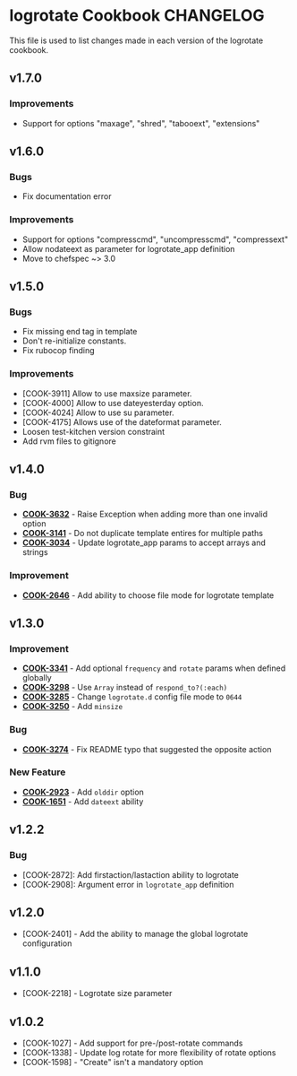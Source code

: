 logrotate Cookbook CHANGELOG
============================
This file is used to list changes made in each version of the
logrotate cookbook.

v1.7.0
------

### Improvements

- Support for options "maxage", "shred", "tabooext", "extensions"

v1.6.0
------

### Bugs

- Fix documentation error

### Improvements

- Support for options "compresscmd", "uncompresscmd", "compressext"
- Allow nodateext as parameter for logrotate_app definition
- Move to chefspec ~> 3.0

v1.5.0
------

### Bugs
- Fix missing end tag in template
- Don't re-initialize constants.
- Fix rubocop finding

### Improvements
- [COOK-3911] Allow to use maxsize parameter.
- [COOK-4000] Allow to use dateyesterday option.
- [COOK-4024] Allow to use su parameter.
- [COOK-4175] Allows use of the dateformat parameter.
- Loosen test-kitchen version constraint
- Add rvm files to gitignore


v1.4.0
------
### Bug
- **[COOK-3632](https://tickets.opscode.com/browse/COOK-3632)** - Raise Exception when adding more than one invalid option
- **[COOK-3141](https://tickets.opscode.com/browse/COOK-3141)** - Do not duplicate template entires for multiple paths
- **[COOK-3034](https://tickets.opscode.com/browse/COOK-3034)** - Update logrotate_app params to accept arrays and strings

### Improvement
- **[COOK-2646](https://tickets.opscode.com/browse/COOK-2646)** - Add ability to choose file mode for logrotate template

v1.3.0
------
### Improvement
- **[COOK-3341](https://tickets.opscode.com/browse/COOK-3341)** - Add optional `frequency` and `rotate` params when defined globally
- **[COOK-3298](https://tickets.opscode.com/browse/COOK-3298)** - Use `Array` instead of `respond_to?(:each)`
- **[COOK-3285](https://tickets.opscode.com/browse/COOK-3285)** - Change `logrotate.d` config file mode to `0644`
- **[COOK-3250](https://tickets.opscode.com/browse/COOK-3250)** - Add `minsize`

### Bug
- **[COOK-3274](https://tickets.opscode.com/browse/COOK-3274)** - Fix README typo that suggested the opposite action

### New Feature
- **[COOK-2923](https://tickets.opscode.com/browse/COOK-2923)** - Add `olddir` option
- **[COOK-1651](https://tickets.opscode.com/browse/COOK-1651)** - Add `dateext` ability

v1.2.2
-----
### Bug
- [COOK-2872]: Add firstaction/lastaction ability to logrotate
- [COOK-2908]: Argument error in `logrotate_app` definition

v1.2.0
-----
- [COOK-2401] - Add the ability to manage the global logrotate configuration

v1.1.0
-----
- [COOK-2218] - Logrotate size parameter

v1.0.2
-----
- [COOK-1027] - Add support for pre-/post-rotate commands
- [COOK-1338] - Update log rotate for more flexibility of rotate options
- [COOK-1598] - "Create" isn't a mandatory option
